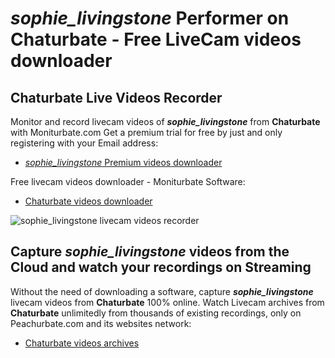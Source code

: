 # _sophie_livingstone_ Performer on Chaturbate - Free LiveCam videos downloader

## Chaturbate Live Videos Recorder

Monitor and record livecam videos of **_sophie_livingstone_** from **Chaturbate** with Moniturbate.com
Get a premium trial for free by just and only registering with your Email address:
* [_sophie_livingstone_ Premium videos downloader](https://moniturbate.com/request-demo-licence-key.html)

Free livecam videos downloader - Moniturbate Software:
* [Chaturbate videos downloader](https://moniturbate.com/moniturbate-download-software.html)

![_sophie_livingstone_ livecam videos recorder](https://peachurnet.com/templates/moniturbate-software.png)


## Capture _sophie_livingstone_ videos from the Cloud and watch your recordings on Streaming

Without the need of downloading a software, capture **_sophie_livingstone_** livecam videos from **Chaturbate** 100% online.
Watch Livecam archives from **Chaturbate** unlimitedly from thousands of existing recordings, only on Peachurbate.com and its websites network:
* [Chaturbate videos archives](https://peachurnet.com/)